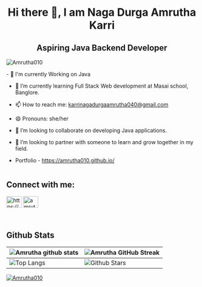  <h1 text align=center>Hi there 👋, I am Naga Durga Amrutha Karri</h1>
 <h2 text align=center>Aspiring Java Backend Developer</h2>
 <p align="left"> <img src="https://komarev.com/ghpvc/?username=Amrutha010&label=Profile%20views&color=0e75b6&style=flat" alt="Amrutha010" /> </p>
- 🔭 I'm currently Working on Java

- 🌱 I’m currently learning Full Stack Web development at Masai school, Banglore.

- 📫 How to reach me: karrinagadurgaamrutha040@gmail.com

- 😄 Pronouns: she/her

- 👯 I’m looking to collaborate on developing Java applications.

- 🤝 I’m looking to partner with someone to learn and grow together in my field.
-  Portfolio - https://amrutha010.github.io/

<!-- <p align="left"> <img src="https://komarev.com/ghpvc/?username=Amrutha010&label=Profile%20views&color=0e75b6&style=flat" alt="sourav12061999" /> </p> -->

<p align="left"> <a href="https://twitter.com/" target="blank"><img src="https://img.shields.io/twitter/follow/?logo=twitter&style=for-the-badge" alt="" /></a> </p>

<h2 align="left">Connect with me:</h2>
<p align="left">
<a href="https://www.linkedin.com/in/karri-naga-durga-amrutha-ab20a41aa/" target="blank"><img align="center" src="https://raw.githubusercontent.com/rahuldkjain/github-profile-readme-generator/master/src/images/icons/Social/linked-in-alt.svg" alt="https://www.linkedin.com/in/karri-naga-durga-amrutha-ab20a41aa/" height="30" width="40" /></a>
<a href="https://leetcode.com/karrinagadurgaamrutha040/" target="blank"><img align="center" src="https://raw.githubusercontent.com/rahuldkjain/github-profile-readme-generator/master/src/images/icons/Social/leet-code.svg" alt="amrutha_leeetcode" height="30" width="40" /></a>
</p>
<br>
<h2>Github Stats</h2>
<!-- [![Amrutha's Activity Graph](https://activity-graph.herokuapp.com/graph?username=Amrutha010&theme=tokyonight)](https://git.io/praveenscience) -->

| ![Amrutha  github stats](https://github-readme-stats.vercel.app/api?username=Amrutha010&show_icons=true&theme=tokyonight) | ![Amrutha GitHub Streak](https://github-readme-streak-stats.herokuapp.com/?user=Amrutha010&theme=tokyonight) |
| --- | --- |
| ![Top Langs](https://github-readme-stats.vercel.app/api/top-langs/?username=Amrutha010&theme=tokyonight) | ![Github Stars](https://github-readme-stats.vercel.app/api?username=Amrutha010&show_icons=true&locale=en&count_private=true&hide_rank=true&custom_title=My%20GitHub%20Stats&disable_animations=true&theme=tokyonight) |

<p align="left"> <a href="https://github.com/ryo-ma/github-profile-trophy"><img src="https://github-profile-trophy.vercel.app/?username=afzhal-ahmed-s" alt="Amrutha010" /></a> </p> 








